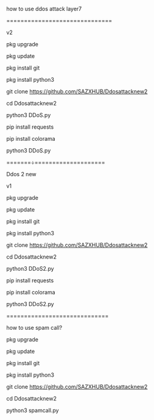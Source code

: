 how to use ddos attack layer7

==============================

v2

pkg upgrade

pkg update

pkg install git

pkg install python3

git clone https://github.com/SAZXHUB/Ddosattacknew2

cd Ddosattacknew2

python3 DDoS.py

pip install requests

pip install colorama

python3 DDoS.py

=======÷====================

Ddos 2 new

v1

pkg upgrade

pkg update

pkg install git

pkg install python3

git clone https://github.com/SAZXHUB/Ddosattacknew2

cd Ddosattacknew2

python3 DDoS2.py

pip install requests

pip install colorama

python3 DDoS2.py

=============================

how to use spam call?

pkg upgrade

pkg update

pkg install git

pkg install python3

git clone https://github.com/SAZXHUB/Ddosattacknew2

cd Ddosattacknew2

python3 spamcall.py
